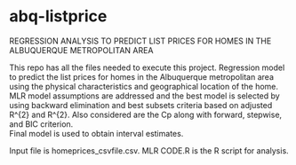 # abq-listprice
REGRESSION ANALYSIS TO PREDICT LIST PRICES FOR HOMES IN THE ALBUQUERQUE METROPOLITAN AREA

This repo has all the files needed to execute this project. Regression model to predict the list prices for homes in the Albuquerque metropolitan area using the physical characteristics and geographical location of the home. 
MLR model assumptions are addressed and the best model is selected by using backward elimination and best subsets criteria based on adjusted R^{2} and R^{2}. Also considered are the Cp along with forward, stepwise, and BIC criterion.  
Final model is used to obtain interval estimates.  

Input file is homeprices_csvfile.csv. 
MLR CODE.R is the R script for analysis. 
